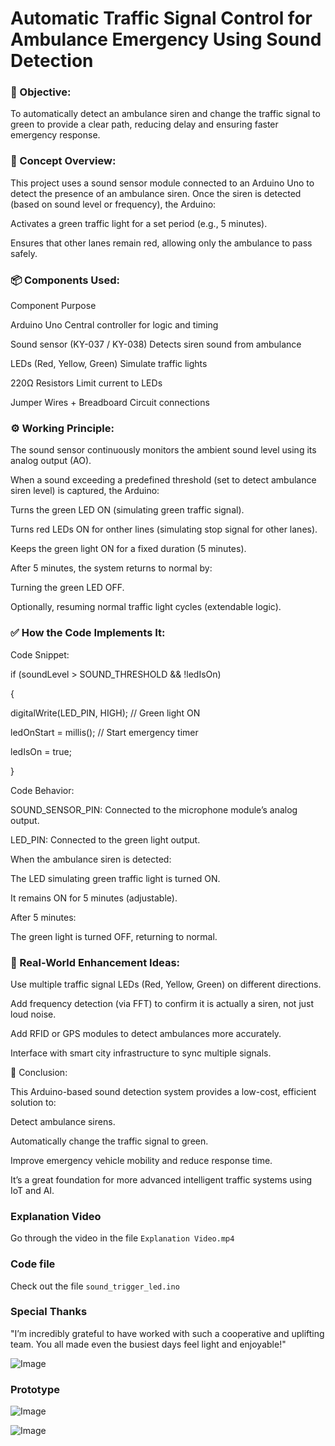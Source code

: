 

# Automatic Traffic Signal Control for Ambulance Emergency Using Sound Detection

### 🎯 Objective:

To automatically detect an ambulance siren and change the traffic signal to green to provide a clear path, reducing delay and ensuring faster emergency response.

### 🔧 Concept Overview:

This project uses a sound sensor module connected to an Arduino Uno to detect the presence of an ambulance siren. Once the siren is detected (based on sound level or frequency), the Arduino:

Activates a green traffic light for a set period (e.g., 5 minutes).

Ensures that other lanes remain red, allowing only the ambulance to pass safely.

### 📦 Components Used:

Component	Purpose

Arduino Uno	Central controller for logic and timing

Sound sensor (KY-037 / KY-038)	Detects siren sound from ambulance

LEDs (Red, Yellow, Green)	Simulate traffic lights

220Ω Resistors	Limit current to LEDs

Jumper Wires + Breadboard	Circuit connections

### ⚙️ Working Principle:

The sound sensor continuously monitors the ambient sound level using its analog output (AO).

When a sound exceeding a predefined threshold (set to detect ambulance siren level) is captured, the Arduino:

Turns the green LED ON (simulating green traffic signal).

Turns red LEDs ON for onther lines (simulating stop signal for other lanes).

Keeps the green light ON for a fixed duration (5 minutes).

After 5 minutes, the system returns to normal by:

Turning the green LED OFF.

Optionally, resuming normal traffic light cycles (extendable logic).

### ✅ How the Code Implements It:

Code Snippet:

if (soundLevel > SOUND_THRESHOLD && !ledIsOn)

{

 digitalWrite(LED_PIN, HIGH);   // Green light ON
    
 ledOnStart = millis();         // Start emergency timer
    
 ledIsOn = true;
 
}

Code Behavior:

SOUND_SENSOR_PIN: Connected to the microphone module’s analog output.

LED_PIN: Connected to the green light output.

When the ambulance siren is detected:

The LED simulating green traffic light is turned ON.

It remains ON for 5 minutes (adjustable).

After 5 minutes:

The green light is turned OFF, returning to normal.

### 🔬 Real-World Enhancement Ideas:

Use multiple traffic signal LEDs (Red, Yellow, Green) on different directions.

Add frequency detection (via FFT) to confirm it is actually a siren, not just loud noise.

Add RFID or GPS modules to detect ambulances more accurately.

Interface with smart city infrastructure to sync multiple signals.

🧠 Conclusion:

This Arduino-based sound detection system provides a low-cost, efficient solution to:

Detect ambulance sirens.

Automatically change the traffic signal to green.

Improve emergency vehicle mobility and reduce response time.

It’s a great foundation for more advanced intelligent traffic systems using IoT and AI.

### Explanation Video

Go through the video in the file `Explanation Video.mp4`

### Code file 

Check out the file `sound_trigger_led.ino` 

### Special Thanks

 "I’m incredibly grateful to have worked with such a cooperative and uplifting team. You all made even the busiest days feel light and enjoyable!"

 ![Image](https://github.com/user-attachments/assets/85b4c588-481c-40b7-8503-4b896b487b7f)


 ### Prototype 

 ![Image](https://github.com/user-attachments/assets/097d943a-2a5e-406a-9ec0-223beb82df90)

 ![Image](https://github.com/user-attachments/assets/f593a837-9b9b-4970-9bff-dba713011648)


